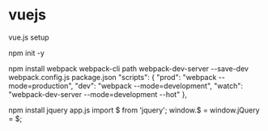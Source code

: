 # vuejs
vue.js setup

npm init -y

npm install webpack webpack-cli path webpack-dev-server --save-dev
  webpack.config.js
  package.json
    "scripts": {
      "prod": "webpack --mode=production",
      "dev": "webpack --mode=development",
      "watch": "webpack-dev-server --mode=development --hot"
    },

npm install jquery
  app.js
    import $ from 'jquery';
    window.$ = window.jQuery = $;
